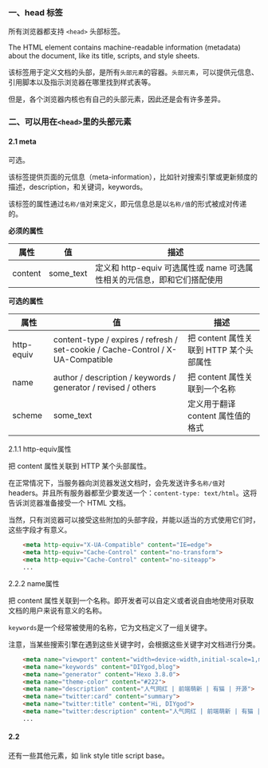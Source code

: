 ### 一、head 标签

所有浏览器都支持 `<head>` 头部标签。

The HTML <head> element contains machine-readable information (metadata) about the document, like its title, scripts, and style sheets.

该标签用于定义文档的头部，是所有`头部元素`的容器。`头部元素`，可以提供元信息、引用脚本以及指示浏览器在哪里找到样式表等。

但是，各个浏览器内核也有自己的头部元素，因此还是会有许多差异。


### 二、可以用在`<head>`里的头部元素

#### 2.1 meta

可选。

该标签提供页面的元信息（meta-information），比如针对搜索引擎或更新频度的描述，description，和关键词，keywords。

该标签的属性通过`名称/值`对来定义，即元信息总是以`名称/值`的形式被成对传递的。

**必须的属性**

|属性|值  |描述  |
|--|--|--|
|content  |some_text  |定义和 http-equiv 可选属性或 name 可选属性相关的元信息，即和它们搭配使用  |

**可选的属性**

|属性|值  |描述  |
|--|--|--|
|http-equiv  |content-type / expires / refresh / set-cookie / Cache-Control / X-UA-Compatible  |把 content 属性关联到 HTTP 某个头部属性  |
|name  |author / description / keywords / generator / revised / others  |把 content 属性关联到一个名称  |
|scheme  |some_text  |定义用于翻译 content 属性值的格式  |

2.1.1 http-equiv属性

把 content 属性关联到 HTTP 某个头部属性。

在正常情况下，当服务器向浏览器发送文档时，会先发送许多`名称/值`对 headers。并且所有服务器都至少要发送一个：`content-type: text/html`。这将告诉浏览器准备接受一个 HTML 文档。

当然，只有浏览器可以接受这些附加的头部字段，并能以适当的方式使用它们时，这些字段才有意义。

```html
	<meta http-equiv="X-UA-Compatible" content="IE=edge">
	<meta http-equiv="Cache-Control" content="no-transform">
	<meta http-equiv="Cache-Control" content="no-siteapp">
	...
```

2.2.2 name属性

把 content 属性关联到一个名称。即开发者可以自定义或者说自由地使用对获取文档的用户来说有意义的名称。

`keywords`是一个经常被使用的名称，它为文档定义了一组关键字。

注意，当某些搜索引擎在遇到这些关键字时，会根据这些关键字对文档进行分类。

```html
	<meta name="viewport" content="width=device-width,initial-scale=1,maximum-scale=1">
	<meta name="keywords" content="DIYgod,blog">
	<meta name="generator" content="Hexo 3.8.0">
	<meta name="theme-color" content="#222">
	<meta name="description" content="人气网红 | 前端萌新 | 有猫 | 开源">
	<meta name="twitter:card" content="summary">
	<meta name="twitter:title" content="Hi, DIYgod">
	<meta name="twitter:description" content="人气网红 | 前端萌新 | 有猫 | 开源">
	...
```

#### 2.2

还有一些其他元素，如 link style title script base。

